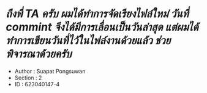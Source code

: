 # ***ถึงพี่ TA ครับ ผมได้ทำการจัดเรียงไฟล์ใหม่ วันที่ commint จึงได้มีการเลื่อนเป็นวันล่าสุด แต่ผมได้ทำการเขียนวันที่ไว้ในไฟล์งานด้วยแล้ว ช่วยพิจารณาด้วยครับ***

- Author : Suapat Pongsuwan
- Section : 2
- ID : 623040147-4

